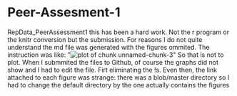 # Peer-Assesment-1
RepData_PeerAssessment1
this has been a hard work. Not the r program or the knitr conversion but the submission.
For reasons I do not quite understand the md file was generated with the figures ommited. The instruction was like: 
"![plot of chunk unnamed-chunk-3](figure/unnamed-chunk-3-1.png)" 
So that is not to plot.
When I submmited the files to Github, of course the graphs did not show and I had to edit the file. Firt eliminating the !s. Even 
then, the link attached to each figure was strange: there was a blob/master directory so I had to change the default directory by the one actually contains the figures
